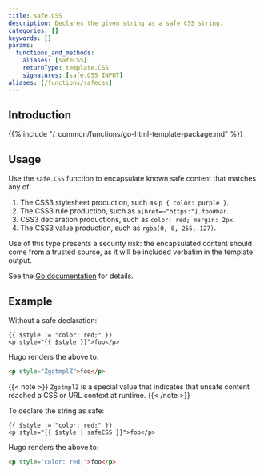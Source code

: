 ```yaml
---
title: safe.CSS
description: Declares the given string as a safe CSS string.
categories: []
keywords: []
params:
  functions_and_methods:
    aliases: [safeCSS]
    returnType: template.CSS
    signatures: [safe.CSS INPUT]
aliases: [/functions/safecss]
---
```


## Introduction

{{% include "/_common/functions/go-html-template-package.md" %}}

## Usage

Use the `safe.CSS` function to encapsulate known safe content that matches any of:

1. The CSS3 stylesheet production, such as `p { color: purple }`.
1. The CSS3 rule production, such as `a[href=~"https:"].foo#bar`.
1. CSS3 declaration productions, such as `color: red; margin: 2px`.
1. The CSS3 value production, such as `rgba(0, 0, 255, 127)`.

Use of this type presents a security risk: the encapsulated content should come from a trusted source, as it will be included verbatim in the template output.

See the [Go documentation] for details.

[Go documentation]: https://pkg.go.dev/html/template#CSS

## Example

Without a safe declaration:

```go-html-template
{{ $style := "color: red;" }}
<p style="{{ $style }}">foo</p>
```

Hugo renders the above to:

```html
<p style="ZgotmplZ">foo</p>
```

{{< note >}}
`ZgotmplZ` is a special value that indicates that unsafe content reached a CSS or URL context at runtime.
{{< /note >}}

To declare the string as safe:

```go-html-template
{{ $style := "color: red;" }}
<p style="{{ $style | safeCSS }}">foo</p>
```

Hugo renders the above to:

```html
<p style="color: red;">foo</p>
```
